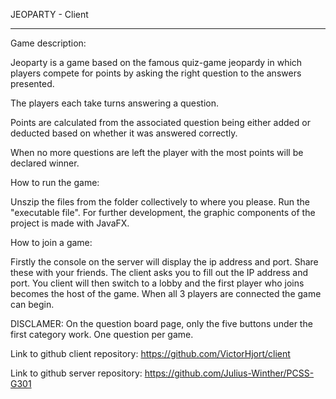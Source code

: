JEOPARTY - Client
_________________________________

Game description:

Jeoparty is a game based on the famous quiz-game jeopardy in which players compete for points
by asking the right question to the answers presented.

The players each take turns answering a question.

Points are calculated from the associated question being either added or deducted based 
on whether it was answered correctly.

When no more questions are left the player with the most points will be declared winner.

How to run the game: 

Unszip the files from the folder collectively to where you please. 
Run the "executable file". 
For further development, the graphic components of the project is made with JavaFX.

How to join a game:

Firstly the console on the server will display the ip address and port. Share these with your friends. 
The client asks you to fill out the IP address and port. 
You client will then switch to a lobby and the first player who joins becomes the host of the game. 
When all 3 players are connected the game can begin.

DISCLAMER: On the question board page, only the five buttons under the first category work. One question per game.

Link to github client repository:
https://github.com/VictorHjort/client

Link to github server repository:
https://github.com/Julius-Winther/PCSS-G301

